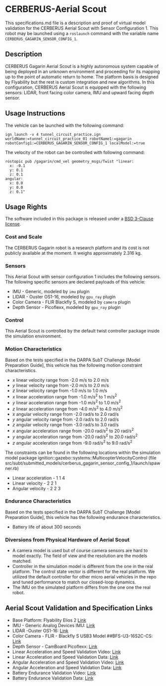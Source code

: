 <!-- This is a Markdown description of a robot model submitted for inclusion in the
DARPA Subterranean Challenge Technology Repository -->

# CERBERUS-Aerial Scout
This specifications.md file is a description and proof of virtual model validation for
the CERBERUS Aerial Scout with Sensor Configuration 1. This robot may be launched using a `roslaunch` command with the variable name `CERBERUS_GAGARIN_SENSOR_CONFIG_1`.

## Description
CERBERUS Gagarin Aerial Scout is a highly autonomous system capable of being deployed in an unknown environment and proceeding for its mapping up to the point of automatic return to home. The platform basis is designed by Flyability but the rest is custom integration and new algorithms.
In this configuration, CERBERUS Aerial Scout is equipped with the following sensors: 
LIDAR, front facing color camera, IMU and upward facing depth sensor.

## Usage Instructions
The vehicle can be launched with the following command:
```
ign launch -v 4 tunnel_circuit_practice.ign worldName:=tunnel_circuit_practice_01 robotName1:=gagarin robotConfig1:=CERBERUS_GAGARIN_SENSOR_CONFIG_1 localModel:=true
```
The velocity of the robot can be controlled with following command:
```
rostopic pub /gagarin/cmd_vel geometry_msgs/Twist "linear:
  x: -0.1
  y: 0.1
  z: 0.1
angular:
  x: 0.0
  y: 0.0
  z: 0.1"
```

## Usage Rights
The software included in this package is released under a [BSD 3-Clause license](LICENSE).


### Cost and Scale
The CERBERUS Gagarin robot is a research platform and its cost is not publicly available at the moment.
It weighs approximately 2.316 kg.

### Sensors
This Aerial Scout with sensor configuration 1 includes the following sensors. 
The following specific sensors are declared payloads of this vehicle:
* IMU - Generic, modeled by `imu` plugin
* LIDAR - Ouster OS1-16, modeled by `gpu_ray` plugin
* Color Camera - FLIR Blackfly S, modeled by `camera` plugin
* Depth Sensor - Picoflexx, modeled by `gpu_ray` plugin

### Control
This Aerial Scout is controlled by the default twist controller package inside the simulation environment.

### Motion Characteristics
Based on the tests specified in the DARPA SubT Challenge [Model Preparation
Guide], this vehicle has the following motion constraint characteristics.
* _x_ linear velocity range from -2.0 m/s to 2.0 m/s
* _y_ linear velocity range from -2.0 m/s to 2.0 m/s
* _z_ linear velocity range from -1.0 m/s to 1.0 m/s
* _x_ linear acceleration range from -1.0 m/s<sup>2</sup> to 1 m/s<sup>2</sup>
* _y_ linear acceleration range from -1.0 m/s<sup>2</sup> to 1.0 m/s<sup>2</sup>
* _z_ linear acceleration range from -4.0 m/s<sup>2</sup> to 4.0 m/s<sup>2</sup>
* _x_ angular velocity range from -2.0 rad/s to 2.0 rad/s
* _y_ angular velocity range from -2.0 rad/s to 2.0 rad/s
* _z_ angular velocity range from -3.0 rad/s to 3.0 rad/s
* _x_ angular acceleration range from -20.0 rad/s<sup>2</sup> to 20 rad/s<sup>2</sup>
* _y_ angular acceleration range from -20.0 rad/s<sup>2</sup> to 20.0 rad/s<sup>2</sup>
* _z_ angular acceleration range from -9.0 rad/s<sup>2</sup> to 9.0 rad/s<sup>2</sup>

The constraints can be found in the following locations within the simulation model
package ignition::gazebo::systems::MulticopterVelocityControl (file src/subt/submitted_models/cerberus_gagarin_sensor_config_1/launch/spawner.rb)
* Linear acceleration - <maximumLinearAcceleration>1 1 4</maximumLinearAcceleration>
* Linear velocity - <maximumLinearVelocity>2 2 1</maximumLinearVelocity>
* Angular velocity - <maximumAngularVelocity>2 2 3</maximumAngularVelocity>

### Endurance Characteristics
Based on the tests specified in the DARPA SubT Challenge [Model Preparation
Guide], this vehicle has the following endurance characteristics.

* Battery life of about 300 seconds

### Diversions from Physical Hardware of Aerial Scout
* A camera model is used but of course camera sensors are hard to model exactly. 
The field of view and the resolution are the models matched.
* Controller in the simulation model is different from the one in the real platform. The control state vector is different for the real platform. We utilized the default controller for other micro aerial vehicles in the repo and tuned performance to match our closed-loop dynamics.
* The IMU on the simulated platform differs from the one one the real robot.

## <a name="validation_links"></a>Aerial Scout Validation and Specification Links
* Base Platform: Flyability Elios 2 [Link](https://www.flyability.com/elios-2)
* IMU - Generic Analog Devices IMU: [Link](https://www.analog.com/en/parametricsearch/11172#/)
* LIDAR -Ouster OS1-16: [Link](https://ouster.com/products/os1-lidar-sensor/)
* Color Camera - FLIR - Blackfly S USB3 Model ##BFS-U3-16S2C-CS: [Link](https://www.flir.com/products/blackfly-s-usb3?model=BFS-U3-16S2C-CS)
* Depth Sensor - CamBoard Picoflexx: [Link](https://pmdtec.com/picofamily/)
* Linear Acceleration and Speed Validation Video: [Link](https://youtu.be/VifPQmhGkI0)
* Linear Acceleration and Speed Validation Data: [Link](https://drive.google.com/file/d/182n8QBHvxxJ1CyJELmbLYlBwFnsa7cvz/view?usp=sharing)
* Angular Acceleration and Speed Validation Video: [Link](https://youtu.be/Bn8VlWzRhWA)
* Angular Acceleration and Speed Validation Data: [Link](https://drive.google.com/file/d/1SrO9YOMJKTqt4tkjJ2kLfCnKyU1NIVUV/view?usp=sharing)
* Battery Endurance Validation Video: [Link](https://youtu.be/v8OhcbGmqOU)
* Battery Endurance Validation Data: [Link](https://drive.google.com/file/d/1H3UiX_vYeS0c1cc393jz0ahVzi4LfQmP/view?usp=sharing)

